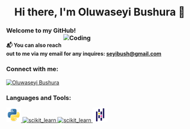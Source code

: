 <h1 align="center">Hi there, I'm Oluwaseyi Bushura 👋
<h3 align="left">Welcome to my GitHub! 
<img align="right" alt="Coding" width="350" src="https://user-images.githubusercontent.com/81173084/222777847-c3440dd8-1b6a-4959-9739-a513c928b307.gif">

#### 📬 You can also reach out to me via my email for any inquires: seyibush@gmail.com

<h3 align="left">Connect with me:</h3>
<p align="left">
<a href="https://www.linkedin.com/in/oluwaseyi-bushura-243a11263/" target="blank"><img align="center" src="https://raw.githubusercontent.com/rahuldkjain/github-profile-readme-generator/master/src/images/icons/Social/linked-in-alt.svg" alt="Oluwaseyi Bushura" height="30" width="40" /></a>

<h3 align="left">Languages and Tools:</h3>
<p align="left"> <a href="https://www.python.org" target="_blank" rel="noreferrer"> <img src="https://raw.githubusercontent.com/devicons/devicon/master/icons/python/python-original.svg" alt="python" width="40" height="40"/> 
</a> 
<a href="href="https://www.r-project.org/about.html" target="_blank" rel="noreferrer"> <img src="https://cdn3d.iconscout.com/3d/free/thumb/html-5728485-4781249.png" alt="scikit_learn" width="40" height="40"/>
</a> 
</a> 
<a href="href="https://www.r-project.org/about.html" target="_blank" rel="noreferrer"> <img src="https://upload.wikimedia.org/wikipedia/commons/thumb/1/1b/R_logo.svg/2560px-R_logo.svg.png" alt="scikit_learn" width="40" height="40"/>
</a>
</a> 
<a href="https://pandas.pydata.org/" target="_blank" rel="noreferrer"> <img src="https://raw.githubusercontent.com/devicons/devicon/2ae2a900d2f041da66e950e4d48052658d850630/icons/pandas/pandas-original.svg" alt="pandas" width="40" height="40"/> 
</a> 
